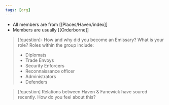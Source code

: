 ```yaml
---
tags: [org]
---
```


- All members are from [[Places/Haven/index]]
- Members are usually [[Orderborne]]
> [!question]- How and why did you become an Emissary? What is your role?
Roles within the group include: 
> - Diplomats
> - Trade Envoys
> - Security Enforcers
> - Reconnaissance officer
> - Administrators
> - Defenders

> [!question] Relations between Haven & Fanewick have soured recently. How do you feel about this? 
